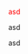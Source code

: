 <!doctype html>
<html>
<style>
#asd {
    color:red;
    
    
}


</style>
<body>
<p id="asd">asd</p>
<p>asd</p>
<p>asd</p>

</body>

</html>